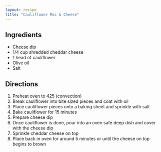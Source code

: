 ```yaml
---
layout: recipe
title: "Cauliflower Mac & Cheese"
---
```


## Ingredients
- [Cheese dip](/recipes/cheese-dip)
- 1/4 cup shredded cheddar cheese
- 1 head of cauliflower
- Olive oil
- Salt

## Directions

1. Preheat oven to 425 (convection)
2. Break cauliflower into bite sized pieces and coat with oil
3. Place cauliflower pieces onto a baking sheet and sprinkle with salt
4. Bake cauliflower for 15 minutes
5. Prepare cheese dip
6. Once cauliflower is done, pour into an oven safe deep dish and cover with the cheese dip
7. Sprinkle cheddar cheese on top
8. Place back in oven for around 5 minutes or until the cheese on top begins to brown
